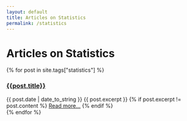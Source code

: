 ```yaml
---
layout: default
title: Articles on Statistics 
permalink: /statistics
---
```


<style>div.sidebar div.recent {display: none};</style>
# Articles on Statistics 

<div class="posts">
{% for post in site.tags["statistics"] %}
<div class="listpost">
<h3 class="post-title"><a href="{{ site.baseurl }}{{ post.url }}">{{post.title}}</a></h3>
<span class="post-date">{{ post.date | date_to_string }}</span>
{{ post.excerpt }}
{% if post.excerpt != post.content %}
<a href="{{ site.baseurl }}{{ post.url }}">Read more...</a>
{% endif %}
</div>
{% endfor %}
</div>
